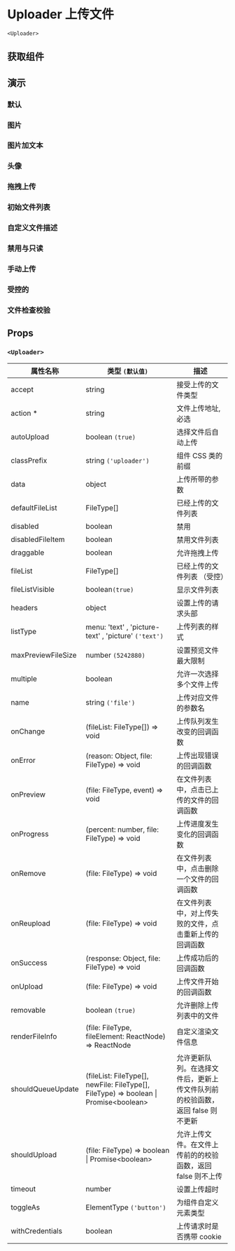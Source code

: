 # Uploader 上传文件

`<Uploader>`

## 获取组件

<!--{include:(components/uploader/fragments/import.md)}-->

## 演示

### 默认

<!--{include:`basic.md`}-->

### 图片

<!--{include:`picture.md`}-->

### 图片加文本

<!--{include:`picture-text.md`}-->

### 头像

<!--{include:`avatar.md`}-->

### 拖拽上传

<!--{include:`drag-and-drop.md`}-->

### 初始文件列表

<!--{include:`file-list.md`}-->

### 自定义文件描述

<!--{include:`file-list-custom.md`}-->

### 禁用与只读

<!--{include:`disabled.md`}-->

### 手动上传

<!--{include:`manually.md`}-->

### 受控的

<!--{include:`controlled.md`}-->

### 文件检查校验

<!--{include:`check.md`}-->

## Props

### `<Uploader>`

| 属性名称           | 类型 `(默认值)`                                                                                | 描述                                                                          |
| ------------------ | ---------------------------------------------------------------------------------------------- | ----------------------------------------------------------------------------- |
| accept             | string                                                                                         | 接受上传的文件类型                                                            |
| action \*          | string                                                                                         | 文件上传地址, 必选                                                            |
| autoUpload         | boolean `(true)`                                                                               | 选择文件后自动上传                                                            |
| classPrefix        | string `('uploader')`                                                                          | 组件 CSS 类的前缀                                                             |
| data               | object                                                                                         | 上传所带的参数                                                                |
| defaultFileList    | FileType[]                                                                                     | 已经上传的文件列表                                                            |
| disabled           | boolean                                                                                        | 禁用                                                                          |
| disabledFileItem   | boolean                                                                                        | 禁用文件列表                                                                  |
| draggable          | boolean                                                                                        | 允许拖拽上传                                                                  |
| fileList           | FileType[]                                                                                     | 已经上传的文件列表 （受控）                                                   |
| fileListVisible    | boolean`(true)`                                                                                | 显示文件列表                                                                  |
| headers            | object                                                                                         | 设置上传的请求头部                                                            |
| listType           | menu: 'text' , 'picture-text' , 'picture' `('text')`                                           | 上传列表的样式                                                                |
| maxPreviewFileSize | number `(5242880)`                                                                             | 设置预览文件最大限制                                                          |
| multiple           | boolean                                                                                        | 允许一次选择多个文件上传                                                      |
| name               | string `('file')`                                                                              | 上传对应文件的参数名                                                          |
| onChange           | (fileList: FileType[]) => void                                                                 | 上传队列发生改变的回调函数                                                    |
| onError            | (reason: Object, file: FileType) => void                                                       | 上传出现错误的回调函数                                                        |
| onPreview          | (file: FileType, event) => void                                                                | 在文件列表中，点击已上传的文件的回调函数                                      |
| onProgress         | (percent: number, file: FileType) => void                                                      | 上传进度发生变化的回调函数                                                    |
| onRemove           | (file: FileType) => void                                                                       | 在文件列表中，点击删除一个文件的回调函数                                      |
| onReupload         | (file: FileType) => void                                                                       | 在文件列表中，对上传失败的文件，点击重新上传的回调函数                        |
| onSuccess          | (response: Object, file: FileType) => void                                                     | 上传成功后的回调函数                                                          |
| onUpload           | (file: FileType) => void                                                                       | 上传文件开始的回调函数                                                        |
| removable          | boolean `(true)`                                                                               | 允许删除上传列表中的文件                                                      |
| renderFileInfo     | (file: FileType, fileElement: ReactNode) => ReactNode                                          | 自定义渲染文件信息                                                            |
| shouldQueueUpdate  | (fileList: FileType[], newFile: FileType[], FileType) => boolean &#124; Promise&lt;boolean&gt; | 允许更新队列。在选择文件后，更新上传文件队列前的校验函数，返回 false 则不更新 |
| shouldUpload       | (file: FileType) => boolean &#124; Promise&lt;boolean&gt;                                      | 允许上传文件。在文件上传前的的校验函数，返回 false 则不上传                   |
| timeout            | number                                                                                         | 设置上传超时                                                                  |
| toggleAs           | ElementType `('button')`                                                                       | 为组件自定义元素类型                                                          |
| withCredentials    | boolean                                                                                        | 上传请求时是否携带 cookie                                                     |
